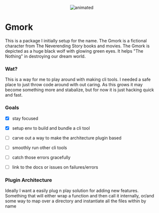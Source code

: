 <p align="center">
  <img src="https://external-content.duckduckgo.com/iu/?u=https%3A%2F%2Fmedia.giphy.com%2Fmedia%2FYTA7xSbXQkWJO%2Fgiphy.gif" alt="animated" />
</p>

# Gmork
This is a package I initially setup for the name. The Gmork is a fictional character from The Neverending Story books and movies.
The Gmork is depicted as a huge black wolf with glowing green eyes. It helps "The Nothing" in destroying our dream world.

### Wat?
This is a way for me to play around with making cli tools. I needed a safe place to just throw code around with out caring.
As this grows it may become something more and stabalize, but for now it is just hacking quick and fast.

### Goals

- [x] stay focused
- [x] setup env to build and bundle a cli tool
- [ ] carve out a way to make the architecture plugin based
- [ ] smoothly run other cli tools
- [ ] catch those errors gracefully
- [ ] link to the docs or issues on failures/errors


### Plugin Architecture

Ideally I want a easily plug n play solution for adding new features.
Something that will either wrap a function and then call it internally, or/and
some way to map over a directory and instantiate all the files within by name
